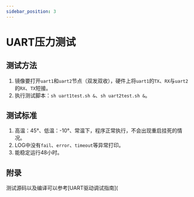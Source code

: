 ```yaml
---
sidebar_position: 3
---
```


# UART压力测试

## 测试方法

1. 镜像要打开`uart1`和`uart2`节点（双发双收），硬件上将`uart1`的`TX`、`RX`与`uart2`的`RX`、`TX`短接。
2. 执行测试脚本：`sh uart1test.sh &`、`sh uart2test.sh &`。

## 测试标准

1. 高温：45°、低温：-10°、常温下，程序正常执行，不会出现重启挂死的情况。
2. LOG中没有`fail`、`error`、`timeout`等异常打印。
3. 能稳定运行48小时。

## 附录

测试源码以及编译可以参考[UART驱动调试指南](